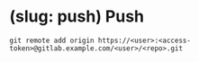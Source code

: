 # (slug: push) Push

`git remote add origin https://<user>:<access-token>@gitlab.example.com/<user>/<repo>.git`